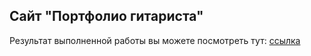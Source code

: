 ## Сайт "Портфолио гитариста"

Результат выполненной работы вы можете посмотреть тут: [ссылка](https://sbrownbear.github.io/guitar_portfolio_website/)
